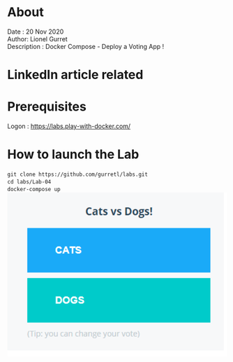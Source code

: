 # About
Date : 20 Nov 2020  
Author: Lionel Gurret  
Description : Docker Compose - Deploy a Voting App !  
# LinkedIn article related
# Prerequisites
Logon :  https://labs.play-with-docker.com/
# How to launch the Lab
`git clone https://github.com/gurretl/labs.git`  
`cd labs/Lab-04`  
`docker-compose up`
<img src="images/1.png" width="800" >  
